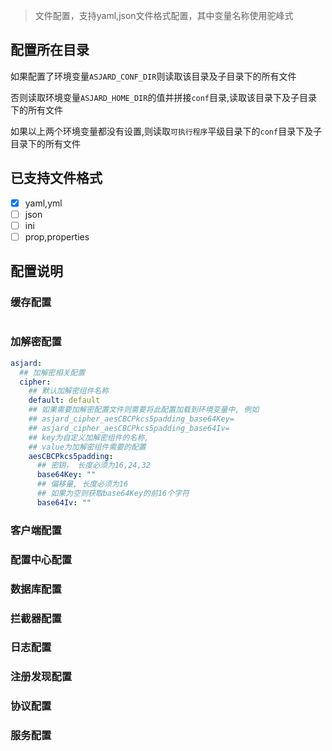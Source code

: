 > 文件配置，支持yaml,json文件格式配置，其中变量名称使用驼峰式

## 配置所在目录

如果配置了环境变量`ASJARD_CONF_DIR`则读取该目录及子目录下的所有文件

否则读取环境变量`ASJARD_HOME_DIR`的值并拼接`conf`目录,读取该目录下及子目录下的所有文件

如果以上两个环境变量都没有设置,则读取`可执行程序`平级目录下的`conf`目录下及子目录下的所有文件

## 已支持文件格式

- [x] yaml,yml
- [ ] json
- [ ] ini
- [ ] prop,properties

## 配置说明

### 缓存配置

```yaml

```

### 加解密配置

```yaml
asjard:
  ## 加解密相关配置
  cipher:
    ## 默认加解密组件名称
    default: default
    ## 如果需要加解密配置文件则需要将此配置加载到环境变量中, 例如
    ## asjard_cipher_aesCBCPkcs5padding_base64Key=
    ## asjard_cipher_aesCBCPkcs5padding_base64Iv=
    ## key为自定义加解密组件的名称,
    ## value为加解密组件需要的配置
    aesCBCPkcs5padding:
      ## 密钥， 长度必须为16,24,32
      base64Key: ""
      ## 偏移量, 长度必须为16
      ## 如果为空则获取base64Key的前16个字符
      base64Iv: ""
```

### 客户端配置

### 配置中心配置

### 数据库配置

### 拦截器配置

### 日志配置

### 注册发现配置

### 协议配置

### 服务配置

```yml

```
